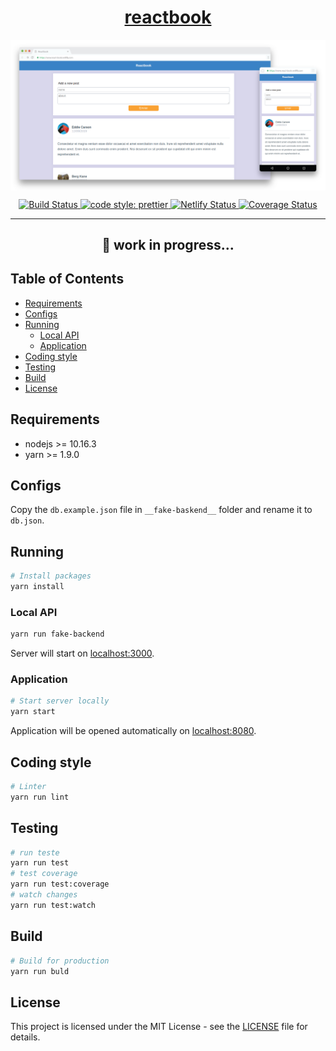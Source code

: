 <h1 align="center">
  <a href="https://react-book.netlify.com">
    reactbook
  </a>
</h1>

<img
  src="static/screens.jpg"
  style="display: block; margin: 0 auto;"
/>

<p align="center">
  <a href="https://travis-ci.org/luizclr/react-book">
    <img
      src="https://travis-ci.org/luizclr/react-book.svg?branch=master"
      alt="Build Status"/>
  </a>
  <a href="https://github.com/prettier/prettier">
    <img
      src="https://img.shields.io/badge/code_style-prettier-ff69b4.svg?style=flat-square"
      alt="code style: prettier"/>
  </a>
  <a href="https://app.netlify.com/sites/react-book/deploys">
    <img
      src="https://api.netlify.com/api/v1/badges/386f3b8d-5235-42c3-9f6c-1251b40af9b6/deploy-status"
      alt="Netlify Status"/>
  </a>
  <a href="https://coveralls.io/github/luizclr/react-book?branch=master">
    <img
      src="https://coveralls.io/repos/github/luizclr/react-book/badge.svg?branch=master"
      alt="Coverage Status"/>
  </a>
</p>

---

<h2 align="center">🚧 work in progress...</h2>

## Table of Contents

- [Requirements](#requirements)
- [Configs](#configs)
- [Running](#running)
  - [Local API](#local-api)
  - [Application](#application)
- [Coding style](#coding-style)
- [Testing](#testing)
- [Build](#build)
- [License](#license)

## Requirements

- nodejs >= 10.16.3
- yarn >= 1.9.0

## Configs

Copy the `db.example.json` file in `__fake-baskend__` folder and rename it to `db.json`.

## Running

```bash
# Install packages
yarn install
```

### Local API

```bash
yarn run fake-backend
```

Server will start on [localhost:3000](http://localhost:3000).

### Application

```bash
# Start server locally
yarn start
```

Application will be opened automatically on [localhost:8080](http://localhost:8080).

## Coding style

```bash
# Linter
yarn run lint
```

## Testing

```bash
# run teste
yarn run test
# test coverage
yarn run test:coverage
# watch changes
yarn run test:watch
```

## Build

```bash
# Build for production
yarn run buld
```

## License

This project is licensed under the MIT License - see the [LICENSE](LICENSE) file for details.

